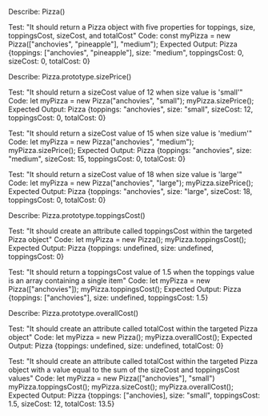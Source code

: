 Describe: Pizza()

Test: "It should return a Pizza object with five properties for toppings, size, toppingsCost, sizeCost, and totalCost"
Code: const myPizza = new Pizza(["anchovies", "pineapple"], "medium");
Expected Output: Pizza {toppings: ["anchovies", "pineapple"], size: "medium", toppingsCost: 0, sizeCost: 0, totalCost: 0}



Describe: Pizza.prototype.sizePrice()

Test: "It should return a sizeCost value of 12 when size value is 'small'"
Code:
let myPizza = new Pizza("anchovies", "small");
myPizza.sizePrice();
Expected Output: Pizza {toppings: "anchovies", size: "small", sizeCost: 12, toppingsCost: 0, totalCost: 0}

Test: "It should return a sizeCost value of 15 when size value is 'medium'"
Code:
let myPizza = new Pizza("anchovies", "medium");
myPizza.sizePrice();
Expected Output: Pizza {toppings: "anchovies", size: "medium", sizeCost: 15, toppingsCost: 0, totalCost: 0}

Test: "It should return a sizeCost value of 18 when size value is 'large'"
Code:
let myPizza = new Pizza("anchovies", "large");
myPizza.sizePrice();
Expected Output: Pizza {toppings: "anchovies", size: "large", sizeCost: 18, toppingsCost: 0, totalCost: 0}



Describe: Pizza.prototype.toppingsCost()

Test: "It should create an attribute called toppingsCost within the targeted Pizza object"
Code:
let myPizza = new Pizza();
myPizza.toppingsCost();
Expected Output: Pizza {toppings: undefined, size: undefined, toppingsCost: 0}

Test: "It should return a toppingsCost value of 1.5 when the toppings value is an array containing a single item"
Code:
let myPizza = new Pizza(["anchovies"]);
myPizza.toppingsCost();
Expected Output: Pizza {toppings: ["anchovies"], size: undefined, toppingsCost: 1.5}



Describe: Pizza.prototype.overallCost()

Test: "It should create an attribute called totalCost within the targeted Pizza object"
Code:
let  myPizza = new Pizza();
myPizza.overallCost();
Expected Output: Pizza {toppings: undefined, size: undefined, totalCost: 0}

Test: "It should create an attribute called totalCost within the targeted Pizza object with a value equal to the sum of the sizeCost and toppingsCost values"
Code:
let myPizza = new Pizza(["anchovies"], "small")
myPizza.toppingsCost();
myPizza.sizeCost();
myPizza.overallCost();
Expected Output: Pizza {toppings: ["anchovies], size: "small", toppingsCost: 1.5, sizeCost: 12, totalCost: 13.5}